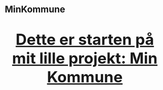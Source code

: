 # MinKommune

<html>

<head>

<title>Min Kommune</title>

</head>

<body>

<font size = 8>

<b ><p align="center"><U>Dette er starten på mit lille projekt: Min Kommune </u></p></b>

</font>

</body>

<html>
